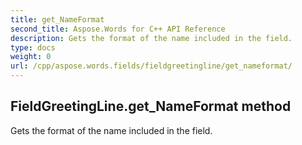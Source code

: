 ```yaml
---
title: get_NameFormat
second_title: Aspose.Words for C++ API Reference
description: Gets the format of the name included in the field. 
type: docs
weight: 0
url: /cpp/aspose.words.fields/fieldgreetingline/get_nameformat/
---
```

## FieldGreetingLine.get_NameFormat method


Gets the format of the name included in the field. 

